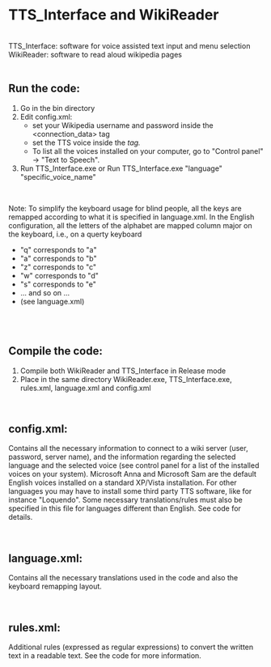 
# TTS_Interface and WikiReader
<BR>
TTS_Interface:  software for voice assisted text input and menu selection <BR>
WikiReader:  software to read aloud wikipedia pages<BR>
<BR>


Run the code:
------

1) Go in the bin directory
2) Edit config.xml:
    - set your Wikipedia username and password inside the <connection_data> tag
    - set the TTS voice inside the <var id="voice"> tag. 
    - To list all the voices installed on your computer, go to "Control panel" -> "Text to Speech".
3) Run TTS_Interface.exe 
   or 
   Run TTS_Interface.exe "language" "specific_voice_name"
   

<BR>
    
Note: To simplify the keyboard usage for blind people, all the keys are remapped according to what it is specified in language.xml. In the English configuration, all the letters of the alphabet are mapped column major on the keyboard, i.e., on a querty keyboard<BR>
 - "q" corresponds to "a"
 - "a" corresponds to "b"
 - "z" corresponds to "c"
 - "w" corresponds to "d"
 - "s" corresponds to "e"
 - ... and so on ...
 - (see language.xml)
<BR>


<br>

Compile the code:
------

1) Compile both WikiReader and TTS_Interface in Release mode
2) Place in the same directory WikiReader.exe, TTS_Interface.exe, rules.xml, language.xml 
   and config.xml

<br>

config.xml:
------

Contains all the necessary information to connect to a wiki server (user, password, server name), and
the information regarding the selected language and the selected voice (see control panel for a list 
of the installed voices on your system). Microsoft Anna and Microsoft Sam are the default English voices 
installed on a standard XP/Vista installation. For other languages you may have to install some third party 
TTS software, like for instance "Loquendo". Some necessary translations/rules must also be specified in this 
file for languages different than English. See code for details.


<br>

language.xml:
------

Contains all the necessary translations used in the code and also the keyboard remapping layout.



<br>

rules.xml:
------

Additional rules (expressed as regular expressions) to convert the written text in a readable text. See
the code for more information.


